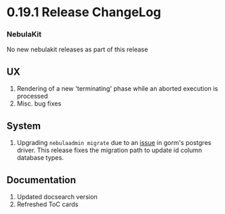 # 0.19.1 Release ChangeLog

### NebulaKit
No new nebulakit releases as part of this release

## UX
1. Rendering of a new 'terminating' phase while an aborted execution is processed
2. Misc. bug fixes

## System
1. Upgrading `nebulaadmin migrate` due to an  [issue](https://github.com/go-gorm/postgres/issues/65) in gorm's postgres driver. This release fixes the migration path to update id column database types.

## Documentation 
1. Updated docsearch version
2. Refreshed ToC cards
